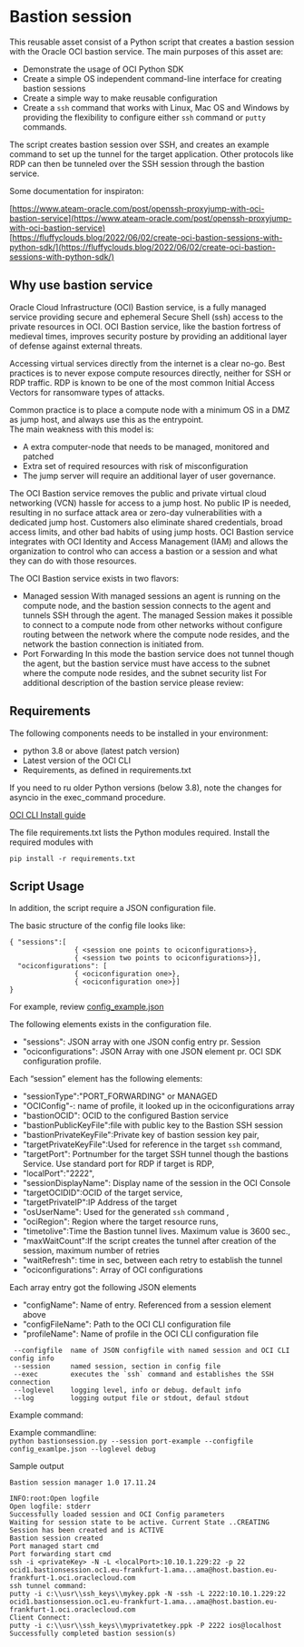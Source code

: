 
# Bastion session

This reusable asset consist of a Python script that creates a bastion session with the Oracle OCI bastion service.  The main purposes of this asset are:  

-	Demonstrate the usage of OCI Python SDK
-	Create a simple OS independent command-line interface for creating bastion sessions
-	Create a simple way to make reusable configuration
-	Create a `ssh` command that works with Linux, Mac OS and Windows by providing the flexibility to configure either `ssh` command or `putty` commands.  

The script creates bastion session over SSH, and creates an example command to set up the tunnel for the target application. Other protocols like RDP can then be tunneled over the SSH session through the bastion service.  

Some documentation for inspiraton:

[https://www.ateam-oracle.com/post/openssh-proxyjump-with-oci-bastion-service](https://www.ateam-oracle.com/post/openssh-proxyjump-with-oci-bastion-service)  
[https://fluffyclouds.blog/2022/06/02/create-oci-bastion-sessions-with-python-sdk/](https://fluffyclouds.blog/2022/06/02/create-oci-bastion-sessions-with-python-sdk/)

## Why use bastion service

Oracle Cloud Infrastructure (OCI) Bastion service, is a fully managed service providing secure and ephemeral Secure Shell (ssh) access to the private resources in OCI. OCI Bastion service, like the bastion fortress of medieval times, improves security posture by providing an additional layer of defense against external threats.    

Accessing virtual services directly from the internet is a clear no-go. Best practices is to never expose compute resources directly, neither for SSH or RDP traffic. RDP is known to be one of the most common Initial Access Vectors for ransomware types of attacks.  

Common practice is to place a compute node with a minimum OS in a DMZ as jump host, and always use this as the entrypoint.  
The main weakness with this model is:
-	A extra computer-node that needs to be managed, monitored and patched
-	Extra set of required resources with risk of misconfiguration
-	The jump server will require an additional layer of user governance.
  
The OCI Bastion service removes the public and private virtual cloud networking (VCN) hassle for access to a jump host. No public IP is needed, resulting in no surface attack area or zero-day vulnerabilities with a dedicated jump host. Customers also eliminate shared credentials, broad access limits, and other bad habits of using jump hosts. OCI Bastion service integrates with OCI Identity and Access Management (IAM) and allows the organization to control who can access a bastion or a session and what they can do with those resources.
  
The OCI Bastion service exists in two flavors:
-	Managed session
With managed sessions an agent is running on the compute node, and the bastion session connects to the agent and tunnels SSH through the agent. The managed Session makes it possible to connect to a compute node from other networks without configure routing between the network where the compute node resides, and the network the bastion connection is initiated from.
-	Port Forwarding
In this mode the bastion service does not tunnel though the agent, but the bastion service must have access to the subnet where the compute node resides, and the subnet security list
For additional description of the bastion service please review:

## Requirements  

The following components needs to be installed in your environment:
- python 3.8 or above (latest patch version)  
- Latest version of the OCI CLI 
- Requirements, as defined in requirements.txt

If you need to ru older Python versions (below 3.8), note the changes for asyncio in the exec_command procedure.  

[OCI CLI Install guide](https://docs.oracle.com/en-us/iaas/Content/API/SDKDocs/cliinstall.htm)

The file requirements.txt lists the Python modules required.
Install the required modules with 

```pip install -r requirements.txt```  

  
## Script Usage  

In addition, the script require a JSON configuration file. 

The basic structure of the config file looks like:  
```
{ "sessions":[  
                { <session one points to ociconfigurations>},  
                { <session two points to ociconfigurations>}],  
  "ociconfigurations": [  
                { <ociconfiguration one>},  
                { <ociconfiguration one>}]  
}  
```
For example, review [config_example.json](files/config_example.json)  

The following elements exists in the configuration file.  

- "sessions":  JSON array with one JSON config entry pr. Session
- "ociconfigurations": JSON Array with one JSON element pr. OCI SDK configuration profile.
  
Each “session” element has the following elements:
- "sessionType":"PORT_FORWARDING" or MANAGED
- "OCIConfig"-: name of profile, it looked up in the ociconfigurations array 
- "bastionOCID": OCID to the configured Bastion service 
- "bastionPublicKeyFile":file with public key to the Bastion SSH session
- "bastionPrivateKeyFile":Private key of bastion session key pair,
- "targetPrivateKeyFile":Used for reference in the target `ssh` command,
- "targetPort": Portnumber for the target SSH tunnel though the bastions Service. Use standard port for RDP if target is RDP,
- "localPort":"2222",
- "sessionDisplayName": Display name of the session in the OCI Console
- "targetOCIDID":OCID of the target service,
- "targetPrivateIP":IP Address of the target
- "osUserName": Used for the generated `ssh` command ,
- "ociRegion": Region where the target resource runs,
- "timetolive":Time the Bastion tunnel lives. Maximum value is 3600 sec.,
- "maxWaitCount":If the script creates the tunnel after creation of the session, maximum number of retries
- "waitRefresh": time in sec, between each retry to establish the tunnel
- "ociconfigurations": Array of OCI configurations  

Each array entry got the following JSON elements
- "configName": Name of entry. Referenced from a session element above
- "configFileName": Path to the OCI CLI configuration file
- "profileName": Name of profile in the OCI CLI configuration file
      

```Script commandline options.
 --configfile  name of JSON configfile with named session and OCI CLI config info
 --session     named session, section in config file
 --exec        executes the `ssh` command and establishes the SSH connection
 --loglevel    logging level, info or debug. default info
 --log         logging output file or stdout, defaul stdout
```
Example command:  

Example commandline:  
```python bastionsession.py --session port-example --configfile config_examlpe.json --loglevel debug```  

Sample output

```
Bastion session manager 1.0 17.11.24

INFO:root:Open logfile
Open logfile: stderr
Successfully loaded session and OCI Config parameters
Waiting for session state to be active. Current State ..CREATING
Session has been created and is ACTIVE
Bastion session created
Port managed start cmd
Port forwarding start cmd
ssh -i <privateKey> -N -L <localPort>:10.10.1.229:22 -p 22 ocid1.bastionsession.oc1.eu-frankfurt-1.ama...ama@host.bastion.eu-frankfurt-1.oci.oraclecloud.com
ssh tunnel command:
putty -i c:\\usr\\ssh_keys\\mykey.ppk -N -ssh -L 2222:10.10.1.229:22  ocid1.bastionsession.oc1.eu-frankfurt-1.ama...ama@host.bastion.eu-frankfurt-1.oci.oraclecloud.com
Client Connect:
putty -i c:\\usr\\ssh_keys\\myprivatetkey.ppk -P 2222 ios@localhost
Successfully completed bastion session(s)
```